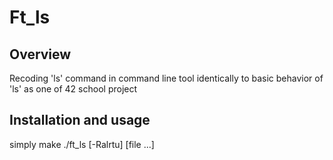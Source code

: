 # Ft_ls
## Overview
Recoding 'ls' command in command line tool identically to basic behavior of 'ls' as one of 42 school project
## Installation and usage
simply
    make
    ./ft_ls [-Ralrtu] [file ...]
